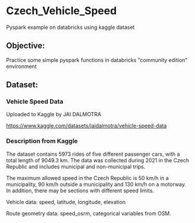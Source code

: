 # Czech_Vehicle_Speed
Pyspark example on databricks using kaggle dataset

## Objective:
Practice some simple pyspark functions in databricks "community edition" environment

## Dataset:
### Vehicle Speed Data
Uploaded to Kaggle by JAI DALMOTRA

https://www.kaggle.com/datasets/jaidalmotra/vehicle-speed-data

### Description from Kaggle
The dataset contains 5973 rides of five different passenger cars, with a total length of 9049.3 km. The data was collected during 2021 in the Czech Republic and includes municipal and non-municipal trips.

The maximum allowed speed in the Czech Republic is 50 km/h in a municipality, 90 km/h outside a municipality and 130 km/h on a motorway. In addition, there may be sections with different speed limits.

Vehicle data: speed, latitude, longitude, elevation

Route geometry data: speed_osrm, categorical variables from OSM.

